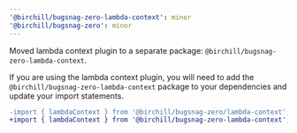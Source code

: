```yaml
---
'@birchill/bugsnag-zero-lambda-context': minor
'@birchill/bugsnag-zero': minor
---
```


Moved lambda context plugin to a separate package:
`@birchill/bugsnag-zero-lambda-context`.

If you are using the lambda context plugin, you will need to add the
`@birchill/bugsnag-zero-lambda-context` package to your dependencies and update
your import statements.

```diff
-import { lambdaContext } from '@birchill/bugsnag-zero/lambda-context';
+import { lambdaContext } from '@birchill/bugsnag-zero-lambda-context';
```
